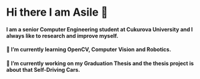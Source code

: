 
# Hi there I am Asile 👋


#### I am a senior Computer Engineering student at Cukurova University and I always like to research and improve myself. 

#### 🌱 I’m currently learning OpenCV, Computer Vision and Robotics.


#### 🔭 I’m currently working on my Graduation Thesis and the thesis project is about that Self-Driving Cars. 


<!--
Here are some ideas to get you started:

- 👯 I’m looking to collaborate on ...
- 🤔 I’m looking for help with ...
- 💬 Ask me about ...
- 📫 How to reach me: ...
- 😄 Pronouns: ...
- ⚡ Fun fact: ...
--!>
